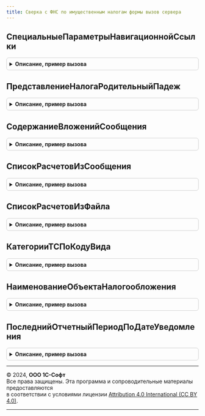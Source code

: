 ```yaml
---
title: Сверка с ФНС по имущественным налогам формы вызов сервера
---
```



## СпециальныеПараметрыНавигационнойСсылки
<details style="margin: 1em 0; padding: 0.5em; border: 1px solid #ccc; border-radius: 6px;">

<summary style="font-weight: bold; cursor: pointer;">Описание, пример вызова</summary>

```bsl

// Формирует и заполняет специальные параметры переданной навигационной ссылки.
//
// Параметры:
//  НавигационнаяСсылка - Строка -
//  ОбщиеПараметры - Структура - ПараметрыНавигационныхСсылок.ОбщиеПараметры
// См. СверкаСФНСПоИмущественнымНалогамФормы.НовыеПараметрыНавигационныхСсылок.
//
// Возвращаемое значение:
//  Структура -- в структуре всегда есть свойство:
// 		* Выполнено - Булево - признак "выполнения" ссылки,
// 								т.е. наличие записанного объекта по ссылке.
Функция СпециальныеПараметрыНавигационнойСсылки(НавигационнаяСсылка, ОбщиеПараметры) Экспорт
```

Пример вызова
```bsl
Результат = СверкаСФНСПоИмущественнымНалогамФормыВызовСервера.СпециальныеПараметрыНавигационнойСсылки(НавигационнаяСсылка, ОбщиеПараметры) 
```
</details>

## ПредставлениеНалогаРодительныйПадеж
<details style="margin: 1em 0; padding: 0.5em; border: 1px solid #ccc; border-radius: 6px;">

<summary style="font-weight: bold; cursor: pointer;">Описание, пример вызова</summary>

```bsl

// Представление налога родительный падеж.
// Определяет краткое представление налога в родительном падеже.
// Параметры:
//  Налог - ПеречислениеСсылка.ВидыИмущественныхНалогов - Налог
//
// Возвращаемое значение:
//  Строка - Представление налога родительный падеж
Функция ПредставлениеНалогаРодительныйПадеж(Налог) Экспорт
```

Пример вызова
```bsl
Результат = СверкаСФНСПоИмущественнымНалогамФормыВызовСервера.ПредставлениеНалогаРодительныйПадеж(Налог) 
```
</details>

## СодержаниеВложенийСообщения
<details style="margin: 1em 0; padding: 0.5em; border: 1px solid #ccc; border-radius: 6px;">

<summary style="font-weight: bold; cursor: pointer;">Описание, пример вызова</summary>

```bsl

// Возвращает текстовое содержимое файлов с расчетом имущественных налогов, приложенных к сообщению.
// Используется для передачи в метод визуализации расчетов в читаемом виде.
//
// Параметры:
//  Сообщение - СправочникСсылка.ДокументыРеализацииПолномочийНалоговыхОрганов - входящее сообщение ФНС, к которому
//              приложен(-ы) файл(-ы) с расчетом налога(-ов).
//
// Возвращаемое значение:
//  Массив из Строка - массив текстовых представлений содержимого xml-файлов
//
Функция СодержаниеВложенийСообщения(Сообщение) Экспорт
```

Пример вызова
```bsl
Результат = СверкаСФНСПоИмущественнымНалогамФормыВызовСервера.СодержаниеВложенийСообщения(Сообщение) 
```
</details>

## СписокРасчетовИзСообщения
<details style="margin: 1em 0; padding: 0.5em; border: 1px solid #ccc; border-radius: 6px;">

<summary style="font-weight: bold; cursor: pointer;">Описание, пример вызова</summary>

```bsl

// Список расчетов из сообщения.
//
// Параметры:
//  Сообщение - СправочникСсылка.ДокументыРеализацииПолномочийНалоговыхОрганов - входящее сообщение ФНС, к которому
// 																				 приложены файлы с расчетом налогов.
//
// Возвращаемое значение:
//  СписокЗначений из Структура - Список расчетов из сообщения.
Функция СписокРасчетовИзСообщения(Сообщение) Экспорт
```

Пример вызова
```bsl
Результат = СверкаСФНСПоИмущественнымНалогамФормыВызовСервера.СписокРасчетовИзСообщения(Сообщение) 
```
</details>

## СписокРасчетовИзФайла
<details style="margin: 1em 0; padding: 0.5em; border: 1px solid #ccc; border-radius: 6px;">

<summary style="font-weight: bold; cursor: pointer;">Описание, пример вызова</summary>

```bsl

// Из файла с исчисленными суммами имущественных налогов выбирает содержащиеся в нем расчеты налога.
// Под отдельным расчетом налога понимается набор сведений по объектам одной организации, облагаемым
// конкретным налогом за конкретный налоговый период, составленный одним налоговым органом - отправителем этого расчета.
// Иными словами, это порция сведений, которые требуют отдельной сверки.
//
// Параметры:
//  Файл - Структура - описание файла с расчетом(-ми) налога - содержит:
// 			* Адрес - Строка - адрес файла во временном хранилище или
// 			* Данные - ДвоичныеДанные, ХранилищеЗначения - даные файла
// 			* ИмяФайла - Строка - имя загружаемого файла
//  Отбор - Структура - Отбор - содержит:
//  	* Организация 		- СправочникСсылка.Организации
//  	* Налог				- ПеречислениеСсылка.ВидыИмущественныхНалогов
//  	* НалоговыйПериод	- Дата
//
// Возвращаемое значение:
//  СписокЗначений из Структура - список выбора расчета - содержит:
// 			* Значение - Структура - параметры формы сверки конкретного расчета налога
// 			* Представление - Строка - представление расчета для показа выбора пользователю.
Функция СписокРасчетовИзФайла(Файл, Отбор = Неопределено) Экспорт
```

Пример вызова
```bsl
Результат = СверкаСФНСПоИмущественнымНалогамФормыВызовСервера.СписокРасчетовИзФайла(Файл, Отбор);
```
</details>

## КатегорииТСПоКодуВида
<details style="margin: 1em 0; padding: 0.5em; border: 1px solid #ccc; border-radius: 6px;">

<summary style="font-weight: bold; cursor: pointer;">Описание, пример вызова</summary>

```bsl

// Функция-посредник для получения на клиенте соответствия категорий ТС классификатору видов ТС,
// используемому в регистрации ТС.
//
// Возвращаемое значение:
//  Соответствие из КлючИЗначение:
// * Ключ - Строка - Код вида ТС.
// * Значение - Строка - Номер категории ТС.
Функция КатегорииТСПоКодуВида() Экспорт
```

Пример вызова
```bsl
Результат = СверкаСФНСПоИмущественнымНалогамФормыВызовСервера.КатегорииТСПоКодуВида() 
```
</details>

## НаименованиеОбъектаНалогообложения
<details style="margin: 1em 0; padding: 0.5em; border: 1px solid #ccc; border-radius: 6px;">

<summary style="font-weight: bold; cursor: pointer;">Описание, пример вызова</summary>

```bsl

// Формирует наименование объекта налогообложения для конкретного налога. Например, "транспортное средство".
//
// Параметры:
//  Налог - ПеречислениеСсылка.ВидыИмущественныхНалогов - налог, которым облагаются основные средства
//  Падеж - Строка - например, "Родительный"
//  ВЕдинственномЧисле - Булево - если Ложь, то возвращается наименование во множественном числе, например "транспортные средства"
//  СБольшойБуквы - Булево - если Истина, то возвращается наименование с большой буквы, например "Транспортные средства"
//
// Возвращаемое значение:
//  Строка - например, "транспортных средств" или "Земельному участку"
//
Функция НаименованиеОбъектаНалогообложения(Налог, Падеж = "Именительный", ВЕдинственномЧисле = Истина, СБольшойБуквы = Ложь) Экспорт
```

Пример вызова
```bsl
Результат = СверкаСФНСПоИмущественнымНалогамФормыВызовСервера.НаименованиеОбъектаНалогообложения(Налог, Падеж, ВЕдинственномЧисле, СБольшойБуквы);
```
</details>

## ПоследнийОтчетныйПериодПоДатеУведомления
<details style="margin: 1em 0; padding: 0.5em; border: 1px solid #ccc; border-radius: 6px;">

<summary style="font-weight: bold; cursor: pointer;">Описание, пример вызова</summary>

```bsl

// Определяет дату окончания отчетного периода (последнего предшествующего), за который подается уведомление.
//
// Параметры:
//  ДатаСообщения - Дата - предполагаемая дата подачи сообщения, обычно дата подписи.
//
// Возвращаемое значение:
//  Дата - окончания последнего отчетного периода, который предшествует дате уведомления, и за который это уведомление подается.
//
Функция ПоследнийОтчетныйПериодПоДатеУведомления(Знач ДатаСообщения) Экспорт
```

Пример вызова
```bsl
Результат = СверкаСФНСПоИмущественнымНалогамФормыВызовСервера.ПоследнийОтчетныйПериодПоДатеУведомления(ДатаСообщения) 
```
</details>

---

© 2024, **ООО 1С-Софт**  
Все права защищены. Эта программа и сопроводительные материалы предоставляются  
в соответствии с условиями лицензии [Attribution 4.0 International (CC BY 4.0)](https://creativecommons.org/licenses/by/4.0/legalcode).

---
